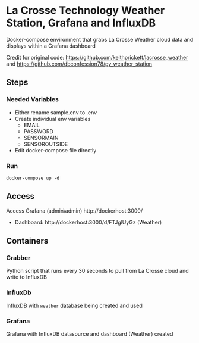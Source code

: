 # La Crosse Technology Weather Station, Grafana and InfluxDB
Docker-compose environment that grabs La Crosse Weather cloud data and displays within a Grafana dashboard

Credit for original code: https://github.com/keithprickett/lacrosse_weather and https://github.com/dbconfession78/py_weather_station

## Steps

### Needed Variables
- Either rename sample.env to .env
- Create individual env variables
    - EMAIL
    - PASSWORD
    - SENSORMAIN
    - SENSOROUTSIDE
- Edit docker-compose file directly

### Run
`docker-compose up -d`

## Access
Access Grafana (admin\admin)
http://dockerhost:3000/

- Dashboard: http://dockerhost:3000/d/FTJglUyGz (Weather)

## Containers

### Grabber
Python script that runs every 30 seconds to pull from La Crosse cloud and write to InfluxDB

### InfluxDb
InfluxDB with `weather` database being created and used

### Grafana
Grafana with InfluxDB datasource and dashboard (Weather) created
